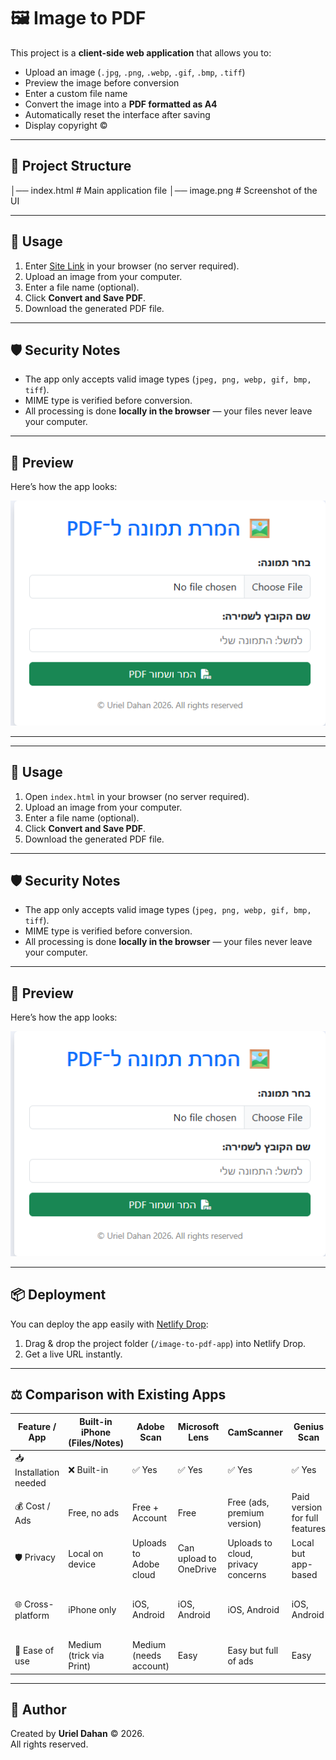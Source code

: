 # 🖼️ Image to PDF

This project is a **client-side web application** that allows you to:

- Upload an image (`.jpg`, `.png`, `.webp`, `.gif`, `.bmp`, `.tiff`)
- Preview the image before conversion
- Enter a custom file name
- Convert the image into a **PDF formatted as A4**
- Automatically reset the interface after saving
- Display copyright ©

---

## 📂 Project Structure
│── index.html # Main application file
│── image.png # Screenshot of the UI


---

## 🚀 Usage

1. Enter [Site Link](https://harmonious-mochi-d102df.netlify.app/) in your browser (no server required).
2. Upload an image from your computer.
3. Enter a file name (optional).
4. Click **Convert and Save PDF**.
5. Download the generated PDF file.

---

## 🛡️ Security Notes

- The app only accepts valid image types (`jpeg, png, webp, gif, bmp, tiff`).
- MIME type is verified before conversion.
- All processing is done **locally in the browser** — your files never leave your computer.

---

## 📸 Preview

Here’s how the app looks:

![App Screenshot](image.png)

---

---

## 🚀 Usage

1. Open `index.html` in your browser (no server required).
2. Upload an image from your computer.
3. Enter a file name (optional).
4. Click **Convert and Save PDF**.
5. Download the generated PDF file.

---

## 🛡️ Security Notes

- The app only accepts valid image types (`jpeg, png, webp, gif, bmp, tiff`).
- MIME type is verified before conversion.
- All processing is done **locally in the browser** — your files never leave your computer.

---

## 📸 Preview

Here’s how the app looks:

![App Screenshot](image.png)

---

## 📦 Deployment

You can deploy the app easily with [Netlify Drop](https://app.netlify.com/drop):

1. Drag & drop the project folder (`/image-to-pdf-app`) into Netlify Drop.
2. Get a live URL instantly.

---

## ⚖️ Comparison with Existing Apps


| Feature / App            | Built-in iPhone (Files/Notes) | Adobe Scan | Microsoft Lens | CamScanner | Genius Scan | **This Website** |
|--------------------------|-------------------------------|------------|----------------|------------|-------------|------------------|
| 📥 Installation needed   | ❌ Built-in                   | ✅ Yes     | ✅ Yes         | ✅ Yes     | ✅ Yes      | ❌ No install |
| 💰 Cost / Ads            | Free, no ads                  | Free + Account | Free | Free (ads, premium version) | Paid version for full features | Free, no ads |
| 🛡️ Privacy               | Local on device               | Uploads to Adobe cloud | Can upload to OneDrive | Uploads to cloud, privacy concerns | Local but app-based | 100% Local in browser |
| 🌐 Cross-platform        | iPhone only                   | iOS, Android | iOS, Android  | iOS, Android | iOS, Android | iOS, Android, Windows, Mac, Linux |
| 🚀 Ease of use           | Medium (trick via Print)      | Medium (needs account) | Easy | Easy but full of ads | Easy | **Very easy, 1 click** |

---

## 👤 Author

Created by **Uriel Dahan** © 2026.  
All rights reserved.